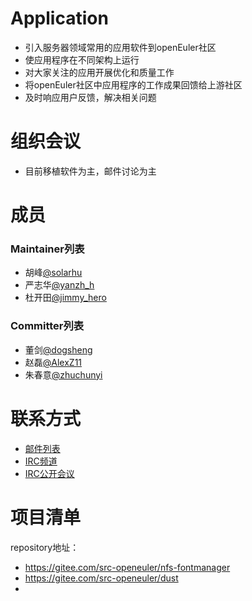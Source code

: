 
# Application
- 引入服务器领域常用的应用软件到openEuler社区
- 使应用程序在不同架构上运行
- 对大家关注的应用开展优化和质量工作
- 将openEuler社区中应用程序的工作成果回馈给上游社区
- 及时响应用户反馈，解决相关问题



# 组织会议

- 目前移植软件为主，邮件讨论为主




# 成员

### Maintainer列表

- 胡峰[@solarhu](https://gitee.com/solarhu)
- 严志华[@yanzh_h](https://gitee.com/yanzh_h)
- 杜开田[@jimmy_hero](https://gitee.com/jimmy_hero)


### Committer列表

- 董剑[@dogsheng](https://gitee.com/dogsheng)
- 赵磊[@AlexZ11](https://gitee.com/AlexZ11)
- 朱春意[@zhuchunyi](https://gitee.com/zhuchunyi)

# 联系方式

- [邮件列表](mailto:dev@openeuler.org)
- [IRC频道](#openeuler-dev)
- [IRC公开会议](#openeuler-meeting)





# 项目清单

repository地址：
- https://gitee.com/src-openeuler/nfs-fontmanager
- https://gitee.com/src-openeuler/dust
-  
